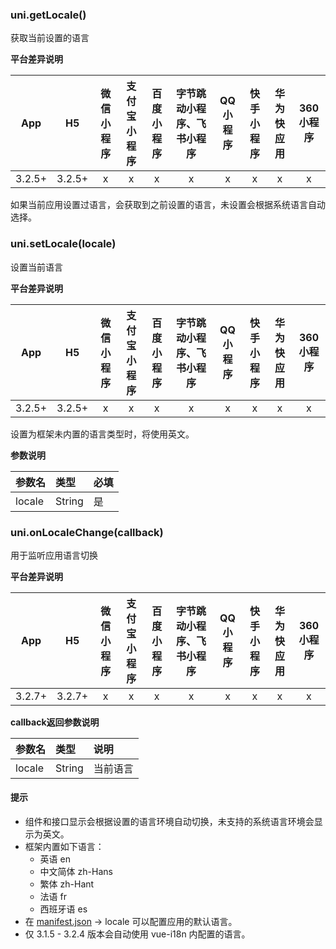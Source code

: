 ### uni.getLocale()

获取当前设置的语言

**平台差异说明**

|App|H5|微信小程序|支付宝小程序|百度小程序|字节跳动小程序、飞书小程序|QQ小程序|快手小程序|华为快应用|360小程序|
|:-:|:-:|:-:|:-:|:-:|:-:|:-:|:-:|:-:|:-:|
|3.2.5+|3.2.5+|x|x|x|x|x|x|x|x|

如果当前应用设置过语言，会获取到之前设置的语言，未设置会根据系统语言自动选择。

### uni.setLocale(locale)

设置当前语言

**平台差异说明**

|App|H5|微信小程序|支付宝小程序|百度小程序|字节跳动小程序、飞书小程序|QQ小程序|快手小程序|华为快应用|360小程序|
|:-:|:-:|:-:|:-:|:-:|:-:|:-:|:-:|:-:|:-:|
|3.2.5+|3.2.5+|x|x|x|x|x|x|x|x|

设置为框架未内置的语言类型时，将使用英文。

**参数说明**

|参数名|类型|必填|
|:-|:-|:-|
|locale|String|是|

### uni.onLocaleChange(callback)

用于监听应用语言切换

**平台差异说明**

|App|H5|微信小程序|支付宝小程序|百度小程序|字节跳动小程序、飞书小程序|QQ小程序|快手小程序|华为快应用|360小程序|
|:-:|:-:|:-:|:-:|:-:|:-:|:-:|:-:|:-:|:-:|
|3.2.7+|3.2.7+|x|x|x|x|x|x|x|x|

**callback返回参数说明**

|参数名|类型|说明|
|:-|:-|:-|
|locale|String|当前语言|

#### 提示

* 组件和接口显示会根据设置的语言环境自动切换，未支持的系统语言环境会显示为英文。
* 框架内置如下语言：
  * 英语 en
  * 中文简体 zh-Hans
  * 繁体 zh-Hant
  * 法语 fr
  * 西班牙语 es
* 在 [manifest.json](/collocation/manifest) -> locale 可以配置应用的默认语言。
* 仅 3.1.5 - 3.2.4 版本会自动使用 vue-i18n 内配置的语言。